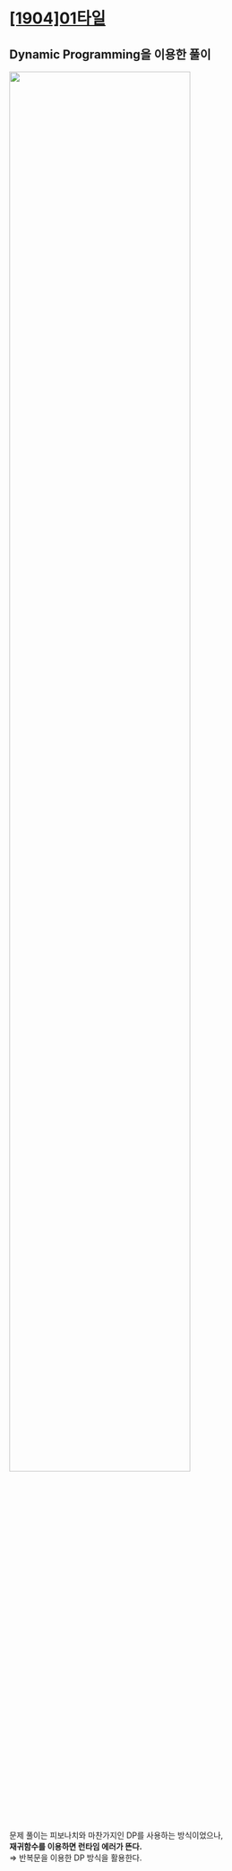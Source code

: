 
# [[1904]01타일](https://www.acmicpc.net/problem/1904)

## Dynamic Programming을 이용한 풀이
<image src="https://lh6.googleusercontent.com/62pGCdfcUDMHF4194MYwCZ66QhAjYvfawttULsPrdul88kWV83Dtmzz5MO_IJmWHiagalvi1qGu71EBXRKNzIeN4sul4V6WmrSKWDSK1XzHzDlfM3PPNTKAajEkv4ajYqFnLrXKf" width="80%">

문제 풀이는 피보나치와 마찬가지인 DP를 사용하는 방식이었으나, <br>
**재귀함수를 이용하면 런타임 에러가 뜬다.** <br>
⇒ 반복문을 이용한 DP 방식을 활용한다.